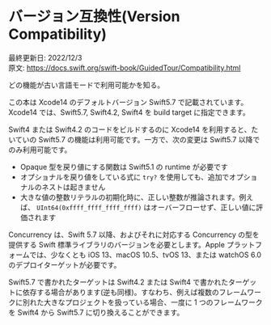 # バージョン互換性\(Version Compatibility\)

最終更新日: 2022/12/3  
原文: https://docs.swift.org/swift-book/GuidedTour/Compatibility.html

どの機能が古い言語モードで利用可能かを知る。

この本は Xcode14 のデフォルトバージョン Swift5.7 で記載されています。Xcode14 では、Swift5.7, Swift4.2, Swift4 を build target に指定できます。

Swift4 または Swift4.2 のコードをビルドするのに Xcode14 を利用すると、たいていの Swift5.7 の機能は利用可能です。一方で、次の変更は Swift5.7 以降でのみ利用可能です。

* Opaque 型を戻り値にする関数は Swift5.1 の runtime が必要です
* オプショナルを戻り値をしている式に `try?` を使用しても、追加でオプショナルのネストは起きません
* 大きな値の整数リテラルの初期化時に、正しい整数が推論されます。例えば、 `UInt64(0xffff_ffff_ffff_ffff)` はオーバーフローせず、正しい値に評価されます

Concurrency は、Swift 5.7 以降、およびそれに対応する Concurrency の型を提供する Swift 標準ライブラリのバージョンを必要とします。Apple プラットフォームでは、少なくとも iOS 13、macOS 10.5、tvOS 13、または watchOS 6.0 のデプロイターゲットが必要です。

Swift5.7 で書かれたターゲットは Swift4.2 または Swift4 で書かれたターゲットに依存する場合があります\(逆も同様\)。すなわち、例えば複数のフレームワークに別れた大きなプロジェクトを扱っている場合、一度に 1 つのフレームワークを Swift4 から Swift5.7 に切り換えることができます。
